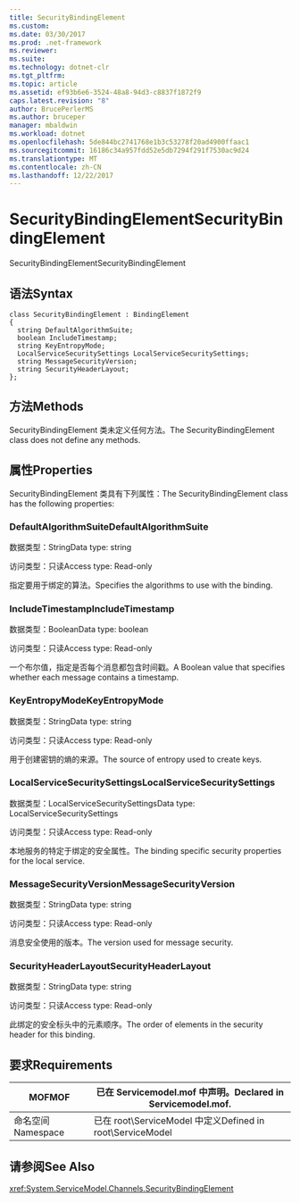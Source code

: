 ```yaml
---
title: SecurityBindingElement
ms.custom: 
ms.date: 03/30/2017
ms.prod: .net-framework
ms.reviewer: 
ms.suite: 
ms.technology: dotnet-clr
ms.tgt_pltfrm: 
ms.topic: article
ms.assetid: ef93b6e6-3524-48a8-94d3-c8837f1872f9
caps.latest.revision: "8"
author: BrucePerlerMS
ms.author: bruceper
manager: mbaldwin
ms.workload: dotnet
ms.openlocfilehash: 5de844bc2741768e1b3c53278f20ad4900ffaac1
ms.sourcegitcommit: 16186c34a957fdd52e5db7294f291f7530ac9d24
ms.translationtype: MT
ms.contentlocale: zh-CN
ms.lasthandoff: 12/22/2017
---
```

# <a name="securitybindingelement"></a><span data-ttu-id="75b5e-102">SecurityBindingElement</span><span class="sxs-lookup"><span data-stu-id="75b5e-102">SecurityBindingElement</span></span>
<span data-ttu-id="75b5e-103">SecurityBindingElement</span><span class="sxs-lookup"><span data-stu-id="75b5e-103">SecurityBindingElement</span></span>  
  
## <a name="syntax"></a><span data-ttu-id="75b5e-104">语法</span><span class="sxs-lookup"><span data-stu-id="75b5e-104">Syntax</span></span>  
  
```  
class SecurityBindingElement : BindingElement  
{  
  string DefaultAlgorithmSuite;  
  boolean IncludeTimestamp;  
  string KeyEntropyMode;  
  LocalServiceSecuritySettings LocalServiceSecuritySettings;  
  string MessageSecurityVersion;  
  string SecurityHeaderLayout;  
};  
```  
  
## <a name="methods"></a><span data-ttu-id="75b5e-105">方法</span><span class="sxs-lookup"><span data-stu-id="75b5e-105">Methods</span></span>  
 <span data-ttu-id="75b5e-106">SecurityBindingElement 类未定义任何方法。</span><span class="sxs-lookup"><span data-stu-id="75b5e-106">The SecurityBindingElement class does not define any methods.</span></span>  
  
## <a name="properties"></a><span data-ttu-id="75b5e-107">属性</span><span class="sxs-lookup"><span data-stu-id="75b5e-107">Properties</span></span>  
 <span data-ttu-id="75b5e-108">SecurityBindingElement 类具有下列属性：</span><span class="sxs-lookup"><span data-stu-id="75b5e-108">The SecurityBindingElement class has the following properties:</span></span>  
  
### <a name="defaultalgorithmsuite"></a><span data-ttu-id="75b5e-109">DefaultAlgorithmSuite</span><span class="sxs-lookup"><span data-stu-id="75b5e-109">DefaultAlgorithmSuite</span></span>  
 <span data-ttu-id="75b5e-110">数据类型：String</span><span class="sxs-lookup"><span data-stu-id="75b5e-110">Data type: string</span></span>  
  
 <span data-ttu-id="75b5e-111">访问类型：只读</span><span class="sxs-lookup"><span data-stu-id="75b5e-111">Access type: Read-only</span></span>  
  
 <span data-ttu-id="75b5e-112">指定要用于绑定的算法。</span><span class="sxs-lookup"><span data-stu-id="75b5e-112">Specifies the algorithms to use with the binding.</span></span>  
  
### <a name="includetimestamp"></a><span data-ttu-id="75b5e-113">IncludeTimestamp</span><span class="sxs-lookup"><span data-stu-id="75b5e-113">IncludeTimestamp</span></span>  
 <span data-ttu-id="75b5e-114">数据类型：Boolean</span><span class="sxs-lookup"><span data-stu-id="75b5e-114">Data type: boolean</span></span>  
  
 <span data-ttu-id="75b5e-115">访问类型：只读</span><span class="sxs-lookup"><span data-stu-id="75b5e-115">Access type: Read-only</span></span>  
  
 <span data-ttu-id="75b5e-116">一个布尔值，指定是否每个消息都包含时间戳。</span><span class="sxs-lookup"><span data-stu-id="75b5e-116">A Boolean value that specifies whether each message contains a timestamp.</span></span>  
  
### <a name="keyentropymode"></a><span data-ttu-id="75b5e-117">KeyEntropyMode</span><span class="sxs-lookup"><span data-stu-id="75b5e-117">KeyEntropyMode</span></span>  
 <span data-ttu-id="75b5e-118">数据类型：String</span><span class="sxs-lookup"><span data-stu-id="75b5e-118">Data type: string</span></span>  
  
 <span data-ttu-id="75b5e-119">访问类型：只读</span><span class="sxs-lookup"><span data-stu-id="75b5e-119">Access type: Read-only</span></span>  
  
 <span data-ttu-id="75b5e-120">用于创建密钥的熵的来源。</span><span class="sxs-lookup"><span data-stu-id="75b5e-120">The source of entropy used to create keys.</span></span>  
  
### <a name="localservicesecuritysettings"></a><span data-ttu-id="75b5e-121">LocalServiceSecuritySettings</span><span class="sxs-lookup"><span data-stu-id="75b5e-121">LocalServiceSecuritySettings</span></span>  
 <span data-ttu-id="75b5e-122">数据类型：LocalServiceSecuritySettings</span><span class="sxs-lookup"><span data-stu-id="75b5e-122">Data type: LocalServiceSecuritySettings</span></span>  
  
 <span data-ttu-id="75b5e-123">访问类型：只读</span><span class="sxs-lookup"><span data-stu-id="75b5e-123">Access type: Read-only</span></span>  
  
 <span data-ttu-id="75b5e-124">本地服务的特定于绑定的安全属性。</span><span class="sxs-lookup"><span data-stu-id="75b5e-124">The binding specific security properties for the local service.</span></span>  
  
### <a name="messagesecurityversion"></a><span data-ttu-id="75b5e-125">MessageSecurityVersion</span><span class="sxs-lookup"><span data-stu-id="75b5e-125">MessageSecurityVersion</span></span>  
 <span data-ttu-id="75b5e-126">数据类型：String</span><span class="sxs-lookup"><span data-stu-id="75b5e-126">Data type: string</span></span>  
  
 <span data-ttu-id="75b5e-127">访问类型：只读</span><span class="sxs-lookup"><span data-stu-id="75b5e-127">Access type: Read-only</span></span>  
  
 <span data-ttu-id="75b5e-128">消息安全使用的版本。</span><span class="sxs-lookup"><span data-stu-id="75b5e-128">The version used for message security.</span></span>  
  
### <a name="securityheaderlayout"></a><span data-ttu-id="75b5e-129">SecurityHeaderLayout</span><span class="sxs-lookup"><span data-stu-id="75b5e-129">SecurityHeaderLayout</span></span>  
 <span data-ttu-id="75b5e-130">数据类型：String</span><span class="sxs-lookup"><span data-stu-id="75b5e-130">Data type: string</span></span>  
  
 <span data-ttu-id="75b5e-131">访问类型：只读</span><span class="sxs-lookup"><span data-stu-id="75b5e-131">Access type: Read-only</span></span>  
  
 <span data-ttu-id="75b5e-132">此绑定的安全标头中的元素顺序。</span><span class="sxs-lookup"><span data-stu-id="75b5e-132">The order of elements in the security header for this binding.</span></span>  
  
## <a name="requirements"></a><span data-ttu-id="75b5e-133">要求</span><span class="sxs-lookup"><span data-stu-id="75b5e-133">Requirements</span></span>  
  
|<span data-ttu-id="75b5e-134">MOF</span><span class="sxs-lookup"><span data-stu-id="75b5e-134">MOF</span></span>|<span data-ttu-id="75b5e-135">已在 Servicemodel.mof 中声明。</span><span class="sxs-lookup"><span data-stu-id="75b5e-135">Declared in Servicemodel.mof.</span></span>|  
|---------|-----------------------------------|  
|<span data-ttu-id="75b5e-136">命名空间</span><span class="sxs-lookup"><span data-stu-id="75b5e-136">Namespace</span></span>|<span data-ttu-id="75b5e-137">已在 root\ServiceModel 中定义</span><span class="sxs-lookup"><span data-stu-id="75b5e-137">Defined in root\ServiceModel</span></span>|  
  
## <a name="see-also"></a><span data-ttu-id="75b5e-138">请参阅</span><span class="sxs-lookup"><span data-stu-id="75b5e-138">See Also</span></span>  
 <xref:System.ServiceModel.Channels.SecurityBindingElement>

